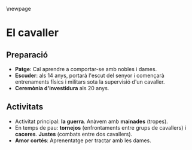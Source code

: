 \newpage

# El cavaller

## Preparació

- **Patge**: Cal aprendre a comportar-se amb nobles i dames.
- **Escuder**: als 14 anys, portarà l'escut del senyor i començarà entrenaments físics i militars sota la supervisió d'un cavaller.
- **Ceremònia d'investidura** als 20 anys.

## Activitats

- Activitat principal: **la guerra**. Anàvem amb **mainades** (tropes).
- En temps de pau: **tornejos** (enfrontaments entre grups de cavallers) i **caceres**. **Justes** (combats entre dos cavallers).
- **Amor cortés**: Aprenentatge per tractar amb les dames.


